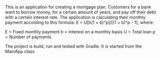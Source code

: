 This is an application for creating a mortgage plan. Customers for
a bank want to borrow money, for a certain amount of years, and
pay off their debt with a certain interest rate. The application is calculating
their monthly payment according to this formula:
E = U[b(1 + b)^p]/[(1 + b)^p - 1],
where:

E = Fixed monthly payment
b = Interest on a monthly basis 
U = Total loan
p = Number of payments

The project is build, run and tested with Gradle.
It is started from the MainApp.class
